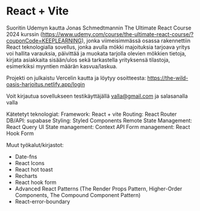 # React + Vite

Suoritin Udemyn kautta Jonas Schmedtmannin The Ultimate React Course 2024 kurssin (https://www.udemy.com/course/the-ultimate-react-course/?couponCode=KEEPLEARNING), jonka viimeisimmässä osassa rakennettiin React teknologialla sovellus, jonka avulla mökki majoituksia tarjoava yritys voi hallita varauksia, päivittää ja muokata tarjolla olevien mökkien tietoja, kirjata asiakkaita sisään/ulos sekä tarkastella yrityksensä tilastoja, esimerkiksi myyntien määrän kasvua/laskua.

Projekti on julkaistu Vercelin kautta ja löytyy osoitteesta:
https://the-wild-oasis-harjoitus.netlify.app/login

Voit kirjautua sovellukseen testikäyttäjällä valla@gmail.com ja salasanalla valla

Kätetetyt teknologiat:
Framework: React + vite
Routing: React Router
DB/API: supabase
Styling: Styled Components
Remote State Management: React Query
UI State management: Context API
Form management: React Hook Form

Muut työkalut/kirjastot:

- Date-fns
- React Icons
- React hot toast
- Recharts
- React hook form
- Advanced React Patterns (The Render Props Pattern, Higher-Order Components, The Compound Component Pattern)
- React-error-boundary
